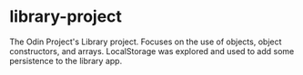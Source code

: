 # library-project
The Odin Project's Library project. Focuses on the use of objects, object constructors, and arrays. LocalStorage was explored and used to add some persistence to the library app.
